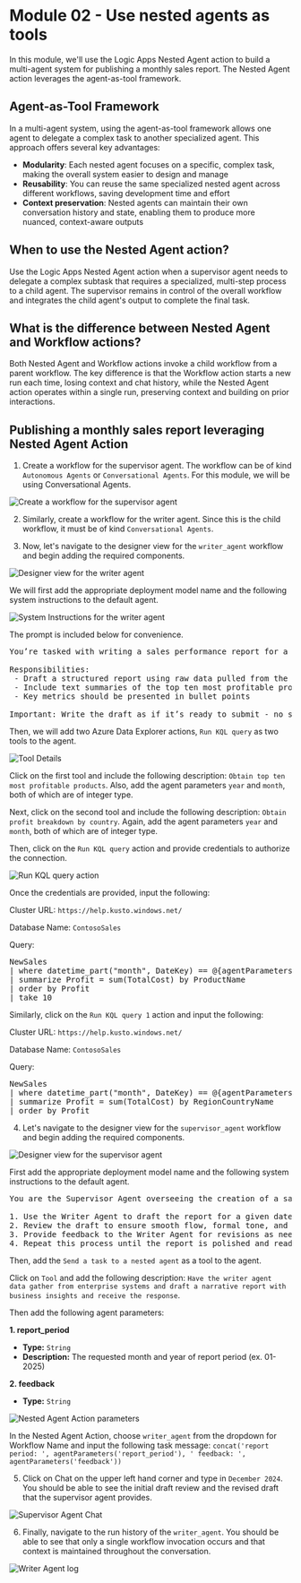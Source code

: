 # Module 02 - Use nested agents as tools
In this module, we'll use the Logic Apps Nested Agent action to build a multi-agent system for publishing a monthly sales report. The Nested Agent action leverages the agent-as-tool framework.

## Agent-as-Tool Framework

In a multi-agent system, using the agent-as-tool framework allows one agent to delegate a complex task to another specialized agent. This approach offers several key advantages:

- **Modularity**: Each nested agent focuses on a specific, complex task, making the overall system easier to design and manage
- **Reusability**: You can reuse the same specialized nested agent across different workflows, saving development time and effort
- **Context preservation**: Nested agents can maintain their own conversation history and state, enabling them to produce more nuanced, context-aware outputs

## When to use the Nested Agent action?

Use the Logic Apps Nested Agent action when a supervisor agent needs to delegate a complex subtask that requires a specialized, multi-step process to a child agent. The supervisor remains in control of the overall workflow and integrates the child agent's output to complete the final task.

## What is the difference between Nested Agent and Workflow actions?

Both Nested Agent and Workflow actions invoke a child workflow from a parent workflow. The key difference is that the Workflow action starts a new run each time, losing context and chat history, while the Nested Agent action operates within a single run, preserving context and building on prior interactions.

## Publishing a monthly sales report leveraging Nested Agent Action

1. Create a workflow for the supervisor agent. The workflow can be of kind `Autonomous Agents` or `Conversational Agents`. For this module, we will be using Conversational Agents.

![Create a workflow for the supervisor agent](./images/02_01_create_supervisor_agent.png "Create workflow for supervisor agent")

2. Similarly, create a workflow for the writer agent. Since this is the child workflow, it must be of kind `Conversational Agents`. 

3. Now, let's navigate to the designer view for the `writer_agent` workflow and begin adding the required components.

![Designer view for the writer agent](./images/02_02_writer_agent_designer.png "Designer view for the writer agent")

We will first add the appropriate deployment model name and the following system instructions to the default agent. 

![System Instructions for the writer agent](./images/02_03_writer_agent_prompt.png "System Instructions for the writer agent")

The prompt is included below for convenience.

<pre>
You’re tasked with writing a sales performance report for a specified date range using monthly sales records, which you have access to.

Responsibilities:
 - Draft a structured report using raw data pulled from the provided tools
 - Include text summaries of the top ten most profitable products and profit breakdown by country
 - Key metrics should be presented in bullet points

Important: Write the draft as if it’s ready to submit - no suggestions or placeholders.
</pre>

Then, we will add two Azure Data Explorer actions, `Run KQL query` as two tools to the agent.

![Tool Details](./images/02_04_tool_details.png "Tool Details")

Click on the first tool and include the following description: `Obtain top ten most profitable products`. Also, add the agent parameters `year` and `month`, both of which are of integer type.

Next, click on the second tool and include the following description: `Obtain profit breakdown by country`. Again, add the agent parameters `year` and `month`, both of which are of integer type.

Then, click on the `Run KQL query` action and provide credentials to authorize the connection. 

![Run KQL query action](./images/02_05_kql_query.png "Run KQL query action")

Once the credentials are provided, input the following:

Cluster URL: `https://help.kusto.windows.net/`

Database Name: `ContosoSales`

Query:
<pre>
NewSales
| where datetime_part("month", DateKey) == @{agentParameters('month')} and datetime_part("year", DateKey) == @{agentParameters('year')}
| summarize Profit = sum(TotalCost) by ProductName
| order by Profit
| take 10
</pre>

Similarly, click on the `Run KQL query 1` action and input the following:

Cluster URL: `https://help.kusto.windows.net/`

Database Name: `ContosoSales`

Query:
<pre>
NewSales
| where datetime_part("month", DateKey) == @{agentParameters('month')} and datetime_part("year", DateKey) == @{agentParameters('year')}
| summarize Profit = sum(TotalCost) by RegionCountryName
| order by Profit
</pre>

4. Let's navigate to the designer view for the `supervisor_agent` workflow and begin adding the required components.

![Designer view for the supervisor agent](./images/02_06_supervisor_agent_designer.png "Designer view for the supervisor agent")

First add the appropriate deployment model name and the following system instructions to the default agent.

<pre>
You are the Supervisor Agent overseeing the creation of a sales performance report.

1. Use the Writer Agent to draft the report for a given date range.
2. Review the draft to ensure smooth flow, formal tone, and concise language.
3. Provide feedback to the Writer Agent for revisions as needed.
4. Repeat this process until the report is polished and ready for submission.
</pre>

Then, add the `Send a task to a nested agent` as a tool to the agent.

Click on `Tool` and add the following description: `Have the writer agent data gather from enterprise systems and draft a narrative report with business insights and receive the response`. 

Then add the following agent parameters:

**1. report_period**
- **Type:** `String`
- **Description:** The requested month and year of report period (ex. 01-2025)

**2. feedback**
- **Type:** `String`

![Nested Agent Action parameters](./images/02_07_nested_agent_action_parameters.png "Nested Agent Action parameters")

In the Nested Agent Action, choose `writer_agent` from the dropdown for Workflow Name and input the following task message: `concat('report period: ', agentParameters('report_period'), ' feedback: ', agentParameters('feedback'))`

5. Click on Chat on the upper left hand corner and type in `December 2024`. You should be able to see the initial draft review and the revised draft that the supervisor agent provides. 

![Supervisor Agent Chat](./images/02_08_supervisor_agent_chat.png "Supervisor Agent Chat")

6. Finally, navigate to the run history of the `writer_agent`. You should be able to see that only a single workflow invocation occurs and that context is maintained throughout the conversation.

![Writer Agent log](./images/02_09_writer_agent_log.png "Writer Agent log")